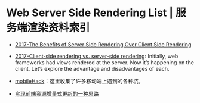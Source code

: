 # Web Server Side Rendering List | 服务端渲染资料索引

- [2017-The Benefits of Server Side Rendering Over Client Side Rendering](https://medium.com/walmartlabs/the-benefits-of-server-side-rendering-over-client-side-rendering-5d07ff2cefe8)

- [2017-Client-side rendering vs. server-side rendering](https://parg.co/beg): Initially, web frameworks had views rendered at the server. Now it’s happening on the client. Let’s explore the advantage and disadvantages of each.

- [mobileHack](https://github.com/RubyLouvre/mobileHack)：这里收集了许多移动端上遇到的各种坑。

- [实现前端资源增量式更新的一种思路](https://zhuanlan.zhihu.com/p/23218754)
